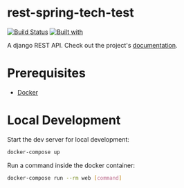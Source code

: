 # rest-spring-tech-test

[![Build Status](https://travis-ci.org/jrlcolbourne@gmail.com/rest-spring-tech-test.svg?branch=master)](https://travis-ci.org/jrlcolbourne@gmail.com/rest-spring-tech-test)
[![Built with](https://img.shields.io/badge/Built_with-Cookiecutter_Django_Rest-F7B633.svg)](https://github.com/agconti/cookiecutter-django-rest)

A django REST API. Check out the project's [documentation](http://jrlcolbourne@gmail.com.github.io/rest-spring-tech-test/).

# Prerequisites

- [Docker](https://docs.docker.com/docker-for-mac/install/)  

# Local Development

Start the dev server for local development:
```bash
docker-compose up
```

Run a command inside the docker container:

```bash
docker-compose run --rm web [command]
```

